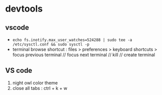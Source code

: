 # devtools

## vscode

- `echo fs.inotify.max_user_watches=524288 | sudo tee -a /etc/sysctl.conf && sudo sysctl -p`
- terminal browse shortcut : files > preferences > keyboard shortcuts > focus previous terminal // focus next terminal // kill // create terminal

## VS code

1. night owl color theme
2. close all tabs : ctrl + k + w
